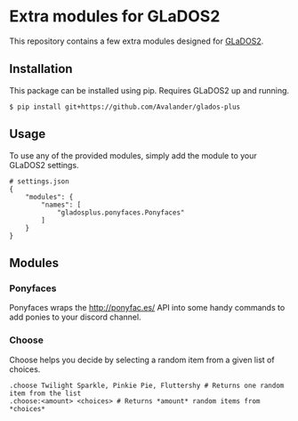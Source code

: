 # Extra modules for GLaDOS2

This repository contains a few extra modules designed for [GLaDOS2](https://github.com/TheComet93/GLaDOS2).

## Installation

This package can be installed using pip. Requires GLaDOS2 up and running.
```
$ pip install git+https://github.com/Avalander/glados-plus
```

## Usage

To use any of the provided modules, simply add the module to your GLaDOS2 settings.
```
# settings.json
{
	"modules": {
		"names": [
			"gladosplus.ponyfaces.Ponyfaces"
		]
	}
}
```

## Modules

### Ponyfaces

Ponyfaces wraps the http://ponyfac.es/ API into some handy commands to add ponies to your discord channel.

### Choose

Choose helps you decide by selecting a random item from a given list of choices.
```
.choose Twilight Sparkle, Pinkie Pie, Fluttershy # Returns one random item from the list
.choose:<amount> <choices> # Returns *amount* random items from *choices*
```